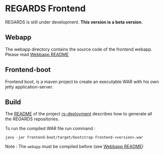 # REGARDS Frontend

REGARDS is still under development. **This version is a beta version**.

## Webapp

The webapp directory contains the source code of the frontend webapp. Please read [Webbapp README](webapp/README.md)

## Frontend-boot

Frontend boot, is a maven project to create an executable WAR with his own jetty application-server.

## Build
The [README](https://github.com/RegardsOss/regards-deployment/blob/master/README.md) of the project [rs-deployment](https://github.com/RegardsOss/regards-deployment) describes how to generate all the REGARDS repositories.

To run the compiled WAR file run command :
```
java -jar frontend-boot/target/bootstrap-frontend-<version>.war
```

Note : The `webapp` must be compiled before (see [Webbapp README](webapp/README.md))